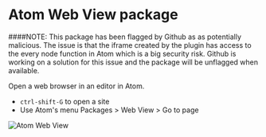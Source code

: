 # Atom Web View package

####NOTE: This package has been flagged by Github as as potentially malicious. The issue is that the iframe created by the plugin has access to the every node function in Atom which is a big security risk. Github is working on a solution for this issue and the package will be unflagged when available.

Open a web browser in an editor in Atom.

* `ctrl-shift-G` to open a site
* Use Atom's menu Packages > Web View > Go to page

![Atom Web View](https://raw.github.com/gabceb/atom-web-view/master/atom-web-view.png)
